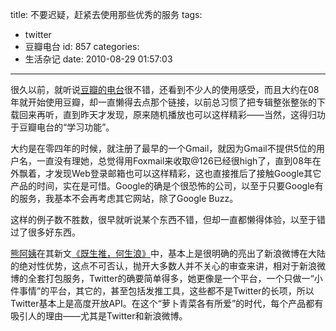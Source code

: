 title: 不要迟疑，赶紧去使用那些优秀的服务
tags:
  - twitter
  - 豆瓣电台
id: 857
categories:
  - 生活杂记
date: 2010-08-29 01:57:03
---

很久以前，就听说[豆瓣的电台](http://douban.fm)很不错，还看到不少人的使用感受，而且大约在08年就开始使用豆瓣，却一直懒得去点那个链接，以前总习惯了把专辑整张整张的下载回来再听，直到昨天才发现，原来随机播放也可以这样精彩——当然，这得归功于豆瓣电台的“学习功能”。

大约是在零四年的时候，就注册了最早的一个Gmail，就因为Gmail不提供5位的用户名，一直没有理她，总觉得用Foxmail来收取@126已经很high了，直到08年在外飘着，才发现Web登录邮箱也可以这样精彩，这也直接推后了接触Google其它产品的时间，实在是可惜。Google的确是个很恐怖的公司，以至于只要Google有的服务，我基本不会再考虑其它网站，除了Google Buzz。

这样的例子数不胜数，很早就听说某个东西不错，但却一直都懒得体验，以至于错过了很多好东西。

[熊阿姨](http://www.auntbear.com/)在其新文[《既生推，何生浪》](http://www.auntbear.com/?p=412)中，基本上是很明确的亮出了新浪微博在大陆的绝对性优势，这点不可否认，抛开大多数人并不关心的审查来讲，相对于新浪微博的全套打包服务，Twitter的确要简单得多，她更像是一个平台，一个只做一“小件事情”的平台，其它的，甚至包括发推工具，这些都不是Twitter的长项，所以Twitter基本上是高度开放API。在这个“萝卜青菜各有所爱”的时代，每个产品都有吸引人的理由——尤其是Twitter和新浪微博。